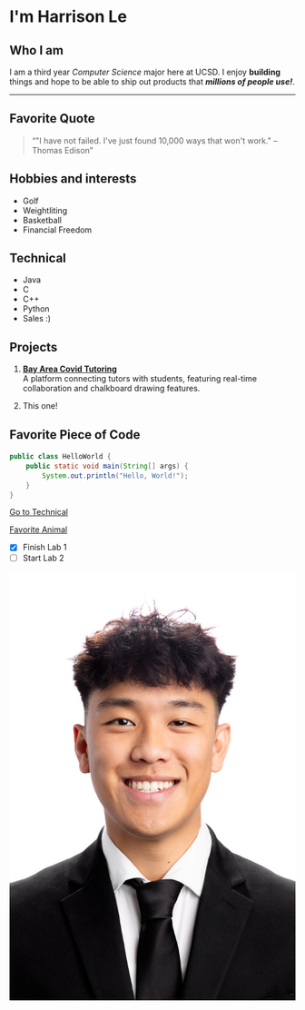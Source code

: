 # I'm Harrison Le

## Who I am
I am a third year *Computer Science* major here at UCSD. I enjoy **building** things and hope to be able to ship out products that ***millions of people use!***. 

---

## Favorite Quote
> “"I have not failed. I've just found 10,000 ways that won't work." – Thomas Edison”
   
## Hobbies and interests
- Golf
- Weightliting
- Basketball
- Financial Freedom

## Technical
- Java
- C
- C++
- Python
- Sales :)

## Projects
1. **[Bay Area Covid Tutoring](https://github.com/Harrisonle128/BACT)**  
   A platform connecting tutors with students, featuring real-time collaboration and chalkboard drawing features.

2. This one!

## Favorite Piece of Code 

```java
public class HelloWorld {
    public static void main(String[] args) {
        System.out.println("Hello, World!");
    }
}
```

[Go to Technical](#technical)

[Favorite Animal](screenshots/vscode_commit.png)

- [x] Finish Lab 1
- [ ] Start Lab 2

![Harrison](screenshots/Harrison.JPG)

